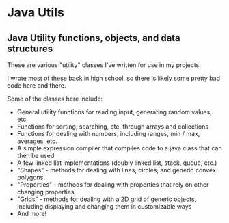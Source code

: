 Java Utils
==============

Java Utility functions, objects, and data structures
--------------

These are various "utility" classes I've written for use in my projects.

I wrote most of these back in high school, so there is likely some pretty bad code here and there.

Some of the classes here include:
  * General utility functions for reading input, generating random values, etc.
  * Functions for sorting, searching, etc. through arrays and collections
  * Functions for dealing with numbers, including ranges, min / max, averages, etc.
  * A simple expression compiler that compiles code to a java class that can then be used
  * A few linked list implementations (doubly linked list, stack, queue, etc.)
  * "Shapes" - methods for dealing with lines, circles, and generic convex polygons.
  * "Properties" - methods for dealing with properties that rely on other changing properties
  * "Grids" - methods for dealing with a 2D grid of generic objects, including displaying and changing them in customizable ways
  * And more!
